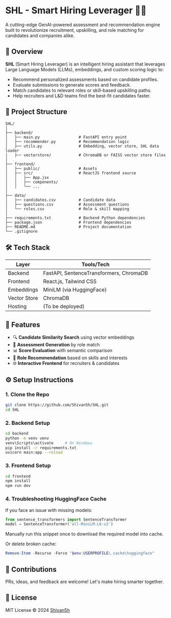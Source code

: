 
# SHL - Smart Hiring Leverager 🧠💼

A cutting-edge GenAI-powered assessment and recommendation engine built to revolutionize recruitment, upskilling, and role matching for candidates and companies alike.

## 🚀 Overview

**SHL** (Smart Hiring Leverager) is an intelligent hiring assistant that leverages Large Language Models (LLMs), embeddings, and custom scoring logic to:

- Recommend personalized assessments based on candidate profiles.
- Evaluate submissions to generate scores and feedback.
- Match candidates to relevant roles or skill-based upskilling paths.
- Help recruiters and L&D teams find the best-fit candidates faster.

## 📂 Project Structure

```
SHL/
│
├── backend/
│   ├── main.py                 # FastAPI entry point
│   ├── recommender.py          # Recommendation logic
│   ├── utils.py                # Embedding, vector store, SHL data loader
│   ├── vectorstore/            # ChromaDB or FAISS vector store files
│
├── frontend/
│   ├── public/                 # Assets
│   ├── src/                    # ReactJS frontend source
│   │   ├── App.jsx
│   │   ├── components/
│   │   └── ...
│
├── data/
│   ├── candidates.csv          # Candidate data
│   ├── questions.csv           # Assessment questions
│   └── roles.csv               # Role & skill mapping
│
├── requirements.txt            # Backend Python dependencies
├── package.json                # Frontend dependencies
├── README.md                   # Project documentation
└── .gitignore
```

## 🛠 Tech Stack

| Layer       | Tools/Tech                           |
|-------------|--------------------------------------|
| Backend     | FastAPI, SentenceTransformers, ChromaDB |
| Frontend    | React.js, Tailwind CSS               |
| Embeddings  | MiniLM (via HuggingFace)             |
| Vector Store| ChromaDB                             |
| Hosting     | (To be deployed)                     |

## 🧠 Features

- 🔍 **Candidate Similarity Search** using vector embeddings
- 🧪 **Assessment Generation** by role match
- 📊 **Score Evaluation** with semantic comparison
- 🧭 **Role Recommendation** based on skills and interests
- 🌐 **Interactive Frontend** for recruiters & candidates

## ⚙️ Setup Instructions

### 1. Clone the Repo

```bash
git clone https://github.com/Shivan5h/SHL.git
cd SHL
```

### 2. Backend Setup

```bash
cd backend
python -m venv venv
venv\Scripts\activate     # On Windows
pip install -r requirements.txt
uvicorn main:app --reload
```

### 3. Frontend Setup

```bash
cd frontend
npm install
npm run dev
```

### 4. Troubleshooting HuggingFace Cache

If you face an issue with missing models:

```python
from sentence_transformers import SentenceTransformer
model = SentenceTransformer('all-MiniLM-L6-v2')
```

Manually run this snippet once to download the required model into cache.

Or delete broken cache:

```powershell
Remove-Item -Recurse -Force "$env:USERPROFILE\.cache\huggingface"
```

## 🤝 Contributions

PRs, ideas, and feedback are welcome! Let's make hiring smarter together.

## 📄 License

MIT License © 2024 [Shivan5h](https://github.com/Shivan5h)
